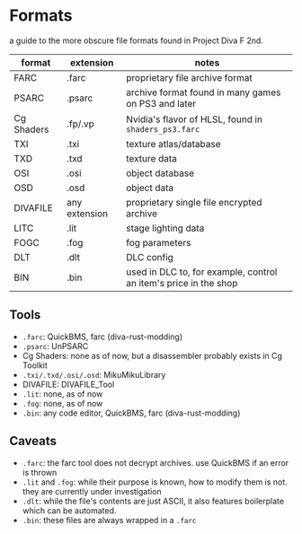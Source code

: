 # Formats
a guide to the more obscure file formats found in Project Diva F 2nd.

|format|extension| notes|
|------|---------|------|
|FARC|.farc|proprietary file archive format|
|PSARC|.psarc|archive format found in many games on PS3 and later|
|Cg Shaders|.fp/.vp|Nvidia's flavor of HLSL, found in `shaders_ps3.farc`|
|TXI|.txi|texture atlas/database|
|TXD|.txd|texture data|
|OSI|.osi|object database|
|OSD|.osd|object data|
|DIVAFILE|any extension|proprietary single file encrypted archive|
|LITC|.lit|stage lighting data|
|FOGC|.fog|fog parameters|
|DLT|.dlt|DLC config|
|BIN|.bin|used in DLC to, for example, control an item's price in the shop|

## Tools
- `.farc`: QuickBMS, farc (diva-rust-modding)
- `.psarc`: UnPSARC
- Cg Shaders: none as of now, but a disassembler probably exists in Cg Toolkit
- `.txi/.txd/.osi/.osd`: MikuMikuLibrary
- DIVAFILE: DIVAFILE_Tool
- `.lit`: none, as of now
- `.fog`: none, as of now
- `.bin`: any code editor, QuickBMS, farc (diva-rust-modding)

## Caveats
- `.farc`: the farc tool does not decrypt archives. use QuickBMS if an error is thrown
- `.lit` and `.fog`: while their purpose is known, how to modify them is not. they are currently under investigation
- `.dlt`: while the file's contents are just ASCII, it also features boilerplate which can be automated.
- `.bin`: these files are always wrapped in a `.farc`